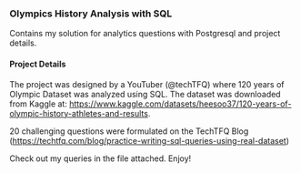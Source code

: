 ### Olympics History Analysis with SQL
Contains my solution for analytics questions with Postgresql and project details. 
#### Project Details 
The project was designed by a YouTuber (@techTFQ) where 120 years of Olympic Dataset was analyzed using SQL. 
The dataset was downloaded from Kaggle at: https://www.kaggle.com/datasets/heesoo37/120-years-of-olympic-history-athletes-and-results. 

20 challenging questions were formulated on the TechTFQ Blog (https://techtfq.com/blog/practice-writing-sql-queries-using-real-dataset)

Check out my queries in the file attached. Enjoy!
